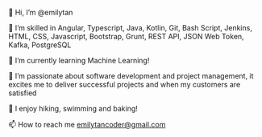 👋 Hi, I’m @emilytan

👀 I’m skilled in Angular, Typescript, Java, Kotlin, Git, Bash Script, Jenkins, 
    HTML, CSS, Javascript, Bootstrap, Grunt, REST API, JSON Web Token, Kafka, PostgreSQL
    
🌱 I’m currently learning Machine Learning!

💞️ I’m passionate about software development and project management, 
    it excites me to deliver successful projects and when my customers are satisfied
    
🎂 I enjoy hiking, swimming and baking!

📫 How to reach me emilytancoder@gmail.com
